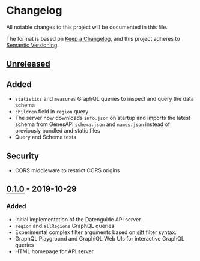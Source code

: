 # Changelog
All notable changes to this project will be documented in this file.

The format is based on [Keep a Changelog](https://keepachangelog.com/en/1.0.0/),
and this project adheres to [Semantic Versioning](https://semver.org/spec/v2.0.0.html).

## [Unreleased]

## Added
- `statistics` and `measures` GraphQL queries to inspect and query the data schema
- `children` field in `region` query 
- The server now downloads `info.json` on startup and imports the latest schema from GenesAPI `schema.json` and `names.json` instead of previously bundled and static files
- Query and Schema tests

## Security
- CORS middleware to restrict CORS origins

## [0.1.0] - 2019-10-29
### Added
- Initial implementation of the Datenguide API server
- `region` and `allRegions` GraphQL queries
- Experimental complex filter arguments based on [sift](https://github.com/crcn/sift.js) filter syntax. 
- GraphQL Playground and GraphiQL Web UIs for interactive GraphQL queries
- HTML homepage for API server

[Unreleased]: https://github.com/datenguide/datenguide-api/compare/v0.1.0...HEAD
[0.1.0]: https://github.com/datenguide/datenguide-api/releases/tag/v0.1.0
